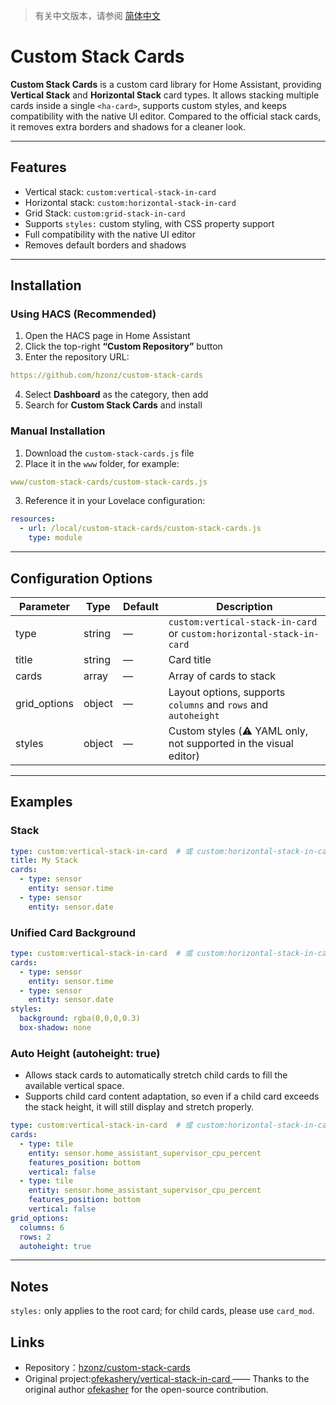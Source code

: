 > 有关中文版本，请参阅 [简体中文](README.md)

# Custom Stack Cards

**Custom Stack Cards** is a custom card library for Home Assistant, providing **Vertical Stack** and **Horizontal Stack** card types. It allows stacking multiple cards inside a single `<ha-card>`, supports custom styles, and keeps compatibility with the native UI editor. Compared to the official stack cards, it removes extra borders and shadows for a cleaner look.

---

## Features

- Vertical stack: `custom:vertical-stack-in-card`  
- Horizontal stack: `custom:horizontal-stack-in-card`
- Grid Stack: `custom:grid-stack-in-card`
- Supports `styles:` custom styling, with CSS property support 
- Full compatibility with the native UI editor  
- Removes default borders and shadows  

---

## Installation

### Using HACS (Recommended)

1. Open the HACS page in Home Assistant  
2. Click the top-right **“Custom Repository”** button  
3. Enter the repository URL:  
```yaml
https://github.com/hzonz/custom-stack-cards
```
4. Select **Dashboard** as the category, then add  
5. Search for **Custom Stack Cards** and install  

### Manual Installation

1. Download the `custom-stack-cards.js` file  
2. Place it in the `www` folder, for example:  
```yaml
www/custom-stack-cards/custom-stack-cards.js
```
3. Reference it in your Lovelace configuration:  
```yaml
resources:
  - url: /local/custom-stack-cards/custom-stack-cards.js
    type: module
```

---

## Configuration Options

| Parameter     | Type   | Default | Description                                                          |
| ------------- | ------ | ------- | -------------------------------------------------------------------- |
| type          | string | —       | `custom:vertical-stack-in-card` or `custom:horizontal-stack-in-card` |
| title         | string | —       | Card title                                                           |
| cards         | array  | —       | Array of cards to stack                                              |
| grid\_options | object | —       | Layout options, supports `columns` and `rows` and `autoheight`       |
| styles        | object | —       | Custom styles (⚠️ YAML only, not supported in the visual editor)     |

---

## Examples

### Stack
```yaml
type: custom:vertical-stack-in-card  # 或 custom:horizontal-stack-in-card / custom:grid-stack-in-card
title: My Stack
cards:
  - type: sensor
    entity: sensor.time
  - type: sensor
    entity: sensor.date
```

### Unified Card Background
```yaml
type: custom:vertical-stack-in-card  # 或 custom:horizontal-stack-in-card / custom:grid-stack-in-card
cards:
  - type: sensor
    entity: sensor.time
  - type: sensor
    entity: sensor.date
styles:
  background: rgba(0,0,0,0.3)
  box-shadow: none
```

### Auto Height (autoheight: true)
- Allows stack cards to automatically stretch child cards to fill the available vertical space.
- Supports child card content adaptation, so even if a child card exceeds the stack height, it will still display and stretch properly.
```yaml
type: custom:vertical-stack-in-card  # 或 custom:horizontal-stack-in-card / custom:grid-stack-in-card
cards:
  - type: tile
    entity: sensor.home_assistant_supervisor_cpu_percent
    features_position: bottom
    vertical: false
  - type: tile
    entity: sensor.home_assistant_supervisor_cpu_percent
    features_position: bottom
    vertical: false
grid_options:
  columns: 6
  rows: 2
  autoheight: true
```

---

## Notes
`styles:` only applies to the root card; for child cards, please use `card_mod`.

## Links
- Repository：[hzonz/custom-stack-cards](https://github.com/hzonz/custom-stack-cards)
- Original project:[ofekashery/vertical-stack-in-card ](https://github.com/ofekashery/vertical-stack-in-card) —— Thanks to the original author [ofekasher](https://github.com/ofekasher) for the open-source contribution.
